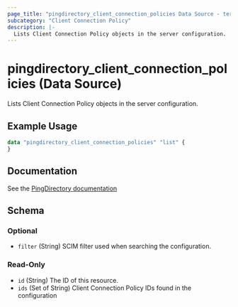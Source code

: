 ```yaml
---
page_title: "pingdirectory_client_connection_policies Data Source - terraform-provider-pingdirectory"
subcategory: "Client Connection Policy"
description: |-
  Lists Client Connection Policy objects in the server configuration.
---
```


# pingdirectory_client_connection_policies (Data Source)

Lists Client Connection Policy objects in the server configuration.

## Example Usage

```terraform
data "pingdirectory_client_connection_policies" "list" {
}
```

## Documentation
See the [PingDirectory documentation](https://docs.pingidentity.com/r/en-us/pingdirectory-93/pd_ds_client_connection_policy_config)

<!-- schema generated by tfplugindocs -->
## Schema

### Optional

- `filter` (String) SCIM filter used when searching the configuration.

### Read-Only

- `id` (String) The ID of this resource.
- `ids` (Set of String) Client Connection Policy IDs found in the configuration

